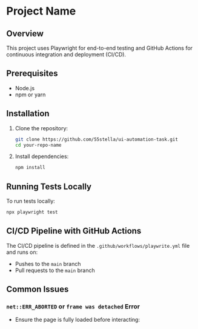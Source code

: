 # Project Name

## Overview

This project uses Playwright for end-to-end testing and GitHub Actions for continuous integration and deployment (CI/CD).

## Prerequisites

- Node.js
- npm or yarn

## Installation

1. Clone the repository:

   ```bash
   git clone https://github.com/55stella/ui-automation-task.git
   cd your-repo-name
   ```

2. Install dependencies:

   ```bash
   npm install
   ```


## Running Tests Locally

To run tests locally:

```bash
npx playwright test
```

## CI/CD Pipeline with GitHub Actions

The CI/CD pipeline is defined in the `.github/workflows/playwrite.yml` file and runs on:

- Pushes to the `main` branch
- Pull requests to the `main` branch


## Common Issues

### `net::ERR_ABORTED` or `frame was detached` Error

- Ensure the page is fully loaded before interacting:

  